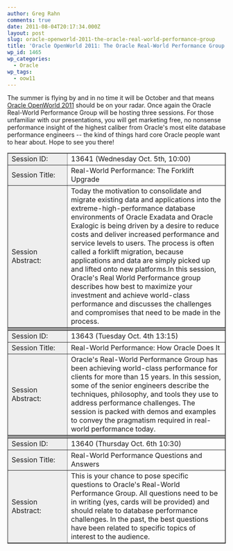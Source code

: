 ```yaml
---
author: Greg Rahn
comments: true
date: 2011-08-04T20:17:34.000Z
layout: post
slug: oracle-openworld-2011-the-oracle-real-world-performance-group
title: 'Oracle OpenWorld 2011: The Oracle Real-World Performance Group '
wp_id: 1465
wp_categories:
  - Oracle
wp_tags:
  - oow11
---
```


The summer is flying by and in no time it will be October and that means [Oracle OpenWorld 2011](http://www.oracle.com/openworld) should be on your radar. Once again the Oracle Real-World Performance Group will be hosting three sessions.  For those unfamiliar with our presentations, you will get marketing free, no nonsense performance insight of the highest caliber from Oracle's most elite database performance engineers -- the kind of things hard core Oracle people want to hear about.  Hope to see you there!

<table border="1" cellpadding="1" style="cursor:default;" width="100%">
    <tbody>
        <tr>
            <td style="background-color: #EEEEEE; cursor: text; margin: 8px" width="120">Session ID:</td>
            <td style="cursor:text;margin:8px;">13641 (Wednesday Oct. 5th, 10:00)</td>
        </tr>
        <tr>
            <td style="background-color: #EEEEEE; cursor: text; margin: 8px">Session Title:</td>
            <td style="cursor:text;margin:8px;">Real-World Performance: The Forklift Upgrade</td>
        </tr>
        <tr>
            <td style="background-color: #EEEEEE; cursor: text; margin: 8px">Session Abstract:</td>
            <td style="cursor:text;margin:8px;">Today the motivation to consolidate and migrate existing data and applications into the extreme-high-performance database environments of Oracle Exadata and Oracle Exalogic is being driven by a desire to reduce costs and deliver increased performance and service levels to users. The process is often called a forklift migration, because applications and data are simply picked up and lifted onto new platforms.In this session, Oracle's Real World Performance group describes how best to maximize your investment and achieve world-class performance and discusses the challenges and compromises that need to be made in the process.</td>
        </tr>
        <tr>
            <td style="background-color: #999999; cursor: text; margin: 8px"></td>
            <td style="background-color: #999999; cursor: text; margin: 8px"></td>
        </tr>
        <tr>
            <td style="background-color: #EEEEEE; cursor: text; margin: 8px">Session ID:</td>
            <td style="cursor:text;margin:8px;">13643 (Tuesday Oct. 4th 13:15)</td>
        </tr>
        <tr>
            <td style="background-color: #EEEEEE; cursor: text; margin: 8px">Session Title:</td>
            <td style="cursor:text;margin:8px;">Real-World Performance: How Oracle Does It</td>
        </tr>
        <tr>
            <td style="background-color: #EEEEEE; cursor: text; margin: 8px">Session Abstract:</td>
            <td style="cursor:text;margin:8px;">Oracle's Real-World Performance Group has been achieving world-class performance for clients for more than 15 years. In this session, some of the senior engineers describe the techniques, philosophy, and tools they use to address performance challenges. The session is packed with demos and examples to convey the pragmatism required in real-world performance today.</td>
        </tr>
        <tr>
            <td style="background-color: #999999; cursor: text; margin: 8px"></td>
            <td style="background-color: #999999; cursor: text; margin: 8px"></td>
        </tr>
        <tr>
            <td style="background-color: #EEEEEE; cursor: text; margin: 8px">Session ID:</td>
            <td style="cursor:text;margin:8px;">13640 (Thursday Oct. 6th 10:30)</td>
        </tr>
        <tr>
            <td style="background-color: #EEEEEE; cursor: text; margin: 8px">Session Title:</td>
            <td style="cursor:text;margin:8px;">Real-World Performance Questions and Answers</td>
        </tr>
        <tr>
            <td style="background-color: #EEEEEE; cursor: text; margin: 8px">Session Abstract:</td>
            <td style="cursor:text;margin:8px;">This is your chance to pose specific questions to Oracle's Real-World Performance Group. All questions need to be in writing (yes, cards will be provided) and should relate to database performance challenges. In the past, the best questions have been related to specific topics of interest to the audience.</td>
        </tr>
    </tbody>
</table>